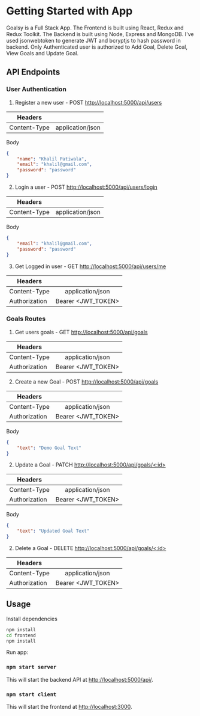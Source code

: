 # Getting Started with App

Goalsy is a Full Stack App. The Frontend is built using React, Redux and Redux Toolkit. The Backend is built using Node, Express and MongoDB. I've used jsonwebtoken to generate JWT and bcryptjs to hash password in backend. Only Authenticated user is authorized to Add Goal, Delete Goal, View Goals and Update Goal.

## API Endpoints

### User Authentication

1. Register a new user - POST [http://localhost:5000/api/users](http://localhost:5000/api/users)

| Headers      |                  |
| ------------ | :--------------: |
| Content-Type | application/json |

Body

```json
{
    "name": "Khalil Patiwala",
    "email": "khalil@gmail.com",
    "password": "password"
}
```

2. Login a user - POST [http://localhost:5000/api/users/login](http://localhost:5000/api/users/login)

| Headers      |                  |
| ------------ | :--------------: |
| Content-Type | application/json |

Body

```json
{
    "email": "khalil@gmail.com",
    "password": "password"
}
```

3. Get Logged in user - GET [http://localhost:5000/api/users/me](http://localhost:5000/api/users/me)

| Headers       |                    |
| ------------- | :----------------: |
| Content-Type  |  application/json  |
| Authorization | Bearer <JWT_TOKEN> |

### Goals Routes

1. Get users goals - GET [http://localhost:5000/api/goals](http://localhost:5000/api/goals)

| Headers       |                    |
| ------------- | :----------------: |
| Content-Type  |  application/json  |
| Authorization | Bearer <JWT_TOKEN> |

2. Create a new Goal - POST [http://localhost:5000/api/goals](http://localhost:5000/api/goals)

| Headers       |                    |
| ------------- | :----------------: |
| Content-Type  |  application/json  |
| Authorization | Bearer <JWT_TOKEN> |

Body

```json
{
    "text": "Demo Goal Text"
}
```

2. Update a Goal - PATCH [http://localhost:5000/api/goals/<:id>](http://localhost:5000/api/goals/<:id>)

| Headers       |                    |
| ------------- | :----------------: |
| Content-Type  |  application/json  |
| Authorization | Bearer <JWT_TOKEN> |

Body

```json
{
    "text": "Updated Goal Text"
}
```

2. Delete a Goal - DELETE [http://localhost:5000/api/goals/<:id>](http://localhost:5000/api/goals/<:id>)

| Headers       |                    |
| ------------- | :----------------: |
| Content-Type  |  application/json  |
| Authorization | Bearer <JWT_TOKEN> |

## Usage

Install dependencies

```bash
npm install
cd frontend
npm install
```

Run app:

### `npm start server`

This will start the backend API at [http://localhost:5000/api/<endpoint>](http://localhost:5000/api/<endpoint>).

### `npm start client`

This will start the frontend at [http://localhost:3000](http://localhost:3000).
